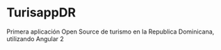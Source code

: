 # TurisappDR
Primera aplicación Open Source de turismo en la Republica Dominicana, utilizando Angular 2
